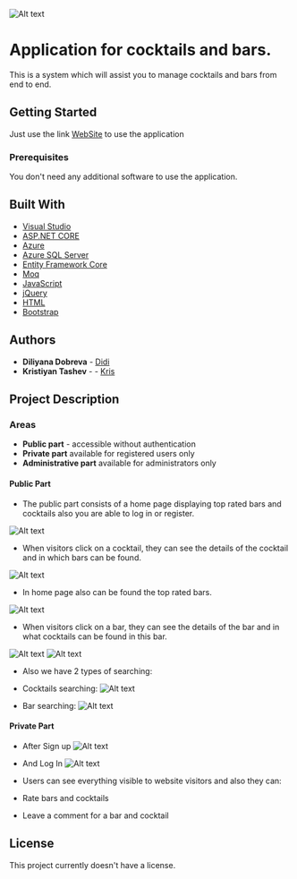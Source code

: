 ![Alt text](https://github.com/DilyanaDobreva/Cocktail_Magician/blob/master/Images/HomePage.jpg)

# Application for cocktails and bars.

This is a system which will assist you to manage cocktails and bars from end to end.

## Getting Started

Just use the link [WebSite](https://cocktailmagicianproject.azurewebsites.net/) to use the application

### Prerequisites

You don't need any additional software to use the application.

## Built With

* [Visual Studio](https://visualstudio.microsoft.com/vs/)
* [ASP.NET CORE](https://docs.microsoft.com/en-us/aspnet/core/?view=aspnetcore-3.0)
* [Azure](https://azure.microsoft.com/en-us/)
* [Azure SQL Server](https://azure.microsoft.com/en-us/services/sql-database/)
* [Entity Framework Core](https://docs.microsoft.com/en-us/ef/core/)
* [Moq](https://github.com/Moq/moq4/wiki/Quickstart)
* [JavaScript](https://www.javascript.com/)
* [jQuery](https://jquery.com/)
* [HTML](https://developer.mozilla.org/bg/docs/Web/HTML)
* [Bootstrap](https://getbootstrap.com/)

## Authors

* **Diliyana Dobreva** - [Didi](https://gitlab.com/dilyana.dobreva)
* **Kristiyan Tashev** -  - [Kris](https://gitlab.com/kristiqntashev)

## Project Description
### Areas
* **Public part** -  accessible without authentication
* **Private part** available for registered users only
* **Administrative part** available for administrators only

#### Public Part
* The public part consists of a home page displaying top rated bars and cocktails also you are able to log in or register.

![Alt text](https://github.com/DilyanaDobreva/Cocktail_Magician/blob/master/Images/TopRatedCoctails.jpg)
* When visitors click on a cocktail, they can see the details of the cocktail and in which bars can be found.

![Alt text](https://github.com/DilyanaDobreva/Cocktail_Magician/blob/master/Images/CocktailDetail.jpg)
* In home page also can be found the top rated bars.

![Alt text](https://github.com/DilyanaDobreva/Cocktail_Magician/blob/master/Images/TopBars.jpg)
* When visitors click on a bar, they can see the details of the bar and in what cocktails can be found in this bar.

![Alt text](https://github.com/DilyanaDobreva/Cocktail_Magician/blob/master/Images/BarDetail1.jpg)
![Alt text](https://github.com/DilyanaDobreva/Cocktail_Magician/blob/master/Images/BarDetail2.jpg)

* Also we have 2 types of searching:

* Cocktails searching:
![Alt text](https://github.com/DilyanaDobreva/Cocktail_Magician/blob/master/Images/CocktailSearch.jpg)

* Bar searching:
![Alt text](https://github.com/DilyanaDobreva/Cocktail_Magician/blob/master/Images/BarSearch.jpg)

#### Private Part
* After Sign up
![Alt text](https://github.com/DilyanaDobreva/Cocktail_Magician/blob/master/Images/SignUp.jpg)

* And Log In
![Alt text](https://github.com/DilyanaDobreva/Cocktail_Magician/blob/master/Images/SignIn.jpg)
* Users can see everything visible to website visitors and also they can:


* Rate bars and cocktails
* Leave a comment for a bar and cocktail


## License

This project currently doesn't have a license.


